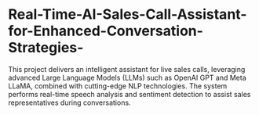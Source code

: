 # Real-Time-AI-Sales-Call-Assistant-for-Enhanced-Conversation-Strategies-
This project delivers an intelligent assistant for live sales calls, leveraging advanced Large Language Models (LLMs) such as OpenAI GPT and Meta LLaMA, combined with cutting-edge NLP technologies. The system performs real-time speech analysis and sentiment detection to assist sales representatives during conversations.
